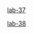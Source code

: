 [lab-37](https://github.com/hayaa123/Cookie-Stand-Admin/pull/1)

[lab-38](https://github.com/hayaa123/Cookie-Stand-Admin/pull/2)
